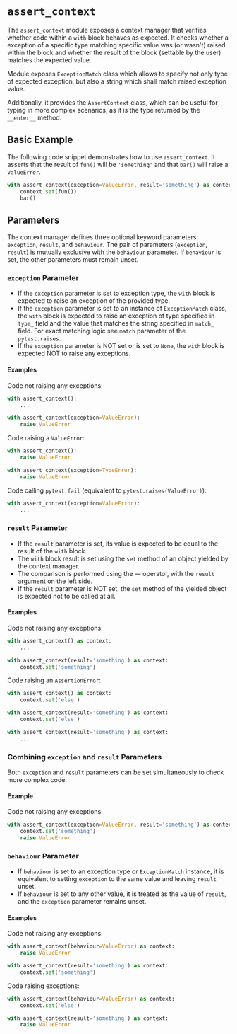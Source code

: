 # `assert_context`

The `assert_context` module exposes a context manager that verifies whether code within a `with` block behaves as expected. It checks whether a exception of a specific type matching specific value was (or wasn't) raised within the block and whether the result of the block (settable by the user) matches the expected value.

Module exposes `ExceptionMatch` class which allows to specify not only type of expected exception, but also a string which shall match raised exception value.

Additionally, it provides the `AssertContext` class, which can be useful for typing in more complex scenarios, as it is the type returned by the `__enter__` method.

## Basic Example

The following code snippet demonstrates how to use `assert_context`. It asserts that the result of `fun()` will be `'something'` and that `bar()` will raise a `ValueError`.

```python
with assert_context(exception=ValueError, result='something') as context:
    context.set(fun())
    bar()
```

## Parameters

The context manager defines three optional keyword parameters: `exception`, `result`, and `behaviour`. The pair of parameters (`exception`, `result`) is mutually exclusive with the `behaviour` parameter. If `behaviour` is set, the other parameters must remain unset.

### `exception` Parameter

- If the `exception` parameter is set to exception type, the `with` block is expected to raise an exception of the provided type.
- If the `exception` parameter is set to an instance of `ExceptionMatch` class, the `with` block is expected to raise an exception of type specified in `type_` field and the value that matches the string specified in `match_` field. For exact matching logic see `match` parameter of the `pytest.raises`.
- If the `exception` parameter is NOT set or is set to `None`, the `with` block is expected NOT to raise any exceptions.

#### Examples

Code not raising any exceptions:

```python
with assert_context():
    ...

with assert_context(exception=ValueError):
    raise ValueError
```

Code raising a `ValueError`:

```python
with assert_context():
    raise ValueError

with assert_context(exception=TypeError):
    raise ValueError
```

Code calling `pytest.fail` (equivalent to `pytest.raises(ValueError)`):

```python
with assert_context(exception=ValueError):
    ...
```

### `result` Parameter

- If the `result` parameter is set, its value is expected to be equal to the result of the `with` block.
- The `with` block result is set using the `set` method of an object yielded by the context manager.
- The comparison is performed using the `==` operator, with the `result` argument on the left side.
- If the `result` parameter is NOT set, the `set` method of the yielded object is expected not to be called at all.

#### Examples

Code not raising any exceptions:

```python
with assert_context() as context:
    ...

with assert_context(result='something') as context:
    context.set('something')
```

Code raising an `AssertionError`:

```python
with assert_context() as context:
    context.set('else')

with assert_context(result='something') as context:
    context.set('else')

with assert_context(result='something') as context:
    ...
```

### Combining `exception` and `result` Parameters

Both `exception` and `result` parameters can be set simultaneously to check more complex code.

#### Example

Code not raising any exceptions:

```python
with assert_context(exception=ValueError, result='something') as context:
    context.set('something')
    raise ValueError
```

### `behaviour` Parameter

- If `behaviour` is set to an exception type or `ExceptionMatch` instance, it is equivalent to setting `exception` to the same value and leaving `result` unset.
- If `behaviour` is set to any other value, it is treated as the value of `result`, and the `exception` parameter remains unset.

#### Examples

Code not raising any exceptions:

```python
with assert_context(behaviour=ValueError) as context:
    raise ValueError

with assert_context(result='something') as context:
    context.set('something')
```

Code raising exceptions:

```python
with assert_context(behaviour=ValueError) as context:
    context.set('else')

with assert_context(result='something') as context:
    raise ValueError
```
